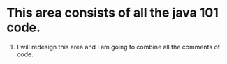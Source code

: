# This area consists of all the java 101 code.

1. I will redesign this area and I am going to combine all the comments of code.